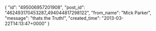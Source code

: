  {
   "id": "495006957201908",
   "post_id": "462493170453287_494044817298122",
   "from_name": "Mick Parker",
   "message": "thats the Truth!",
   "created_time": "2013-03-22T14:13:47+0000"
 }
